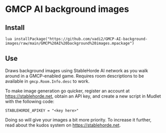 # GMCP AI background images

## Install

```
lua installPackage("https://github.com/vadi2/GMCP-AI-background-images/raw/main/GMCP%20AI%20background%20images.mpackage")
```

## Use

Draws background images using StableHorde AI network as you walk around in a GMCP-enabled game. Requires room descriptions to be available in `gmcp.Room.Info.desc` to work.

To make image generation go quicker, register an account at https://stablehorde.net, obtain an API key, and create a new script in Mudlet with the following code:

```
STABLEHORDE_APIKEY = "<key here>"
```

Doing so will give your images a bit more priority. To increase it further, read about the kudos system on https://stablehorde.net.
